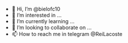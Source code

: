 - 👋 Hi, I’m @bielofc10
- 👀 I’m interested in ...
- 🌱 I’m currently learning ...
- 💞️ I’m looking to collaborate on ...
- 📫 How to reach me in telegram @ReiLacoste

<!---
bielofc10/bielofc10 is a ✨ special ✨ repository because its `README.md` (this file) appears on your GitHub profile.
You can click the Preview link to take a look at your changes.
--->
